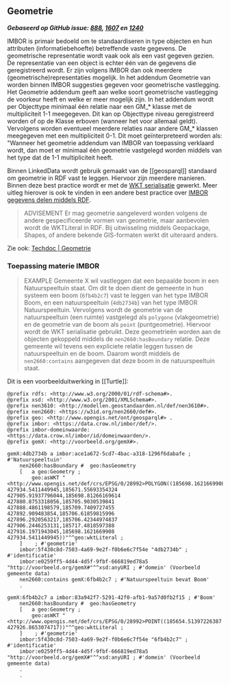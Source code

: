 ## Geometrie

***Gebaseerd op GitHub issue: [888](https://github.com/Stichting-CROW/imbor/issues/888), [1607](https://github.com/Stichting-CROW/imbor/issues/1607) en [1240](https://github.com/Stichting-CROW/imbor/issues/1240)***

IMBOR is primair bedoeld om te standaardiseren in type objecten en hun attributen (informatiebehoefte) betreffende vaste gegevens. De geometrische representatie wordt vaak ook als een vast gegeven gezien. De representatie van een object is echter één van de gegevens die geregistreerd wordt. Er zijn volgens IMBOR dan ook meerdere (geometrische)representaties mogelijk. In het addendum Geometrie van worden binnen IMBOR suggesties gegeven voor geometrische vastlegging. Het Geometrie addendum geeft aan welke soort geometrische vastlegging de voorkeur heeft en welke er meer mogelijk zijn. In het addendum wordt per Objecttype minimaal één relatie naar een GM_* klasse met de multipliciteit 1-1 meegegeven. Dit kan op Objecttype niveau geregistreerd worden of op de Klasse erboven (wanneer het voor allemaal geldt). Vervolgens worden eventueel meerdere relaties naar andere GM_* klassen meegegeven met een multipliciteit 0-1. Dit moet geïnterpreteerd worden als: "Wanneer het geometrie addendum van IMBOR van toepassing verklaard wordt, dan moet er minimaal één geometrie vastgelegd worden middels van het type dat de 1-1 multipliciteit heeft. 

Binnen LinkedData wordt gebruik gemaakt van de [[geosparql]] standaard om geometrie in RDF vast te leggen. Hiervoor zijn meerdere manieren. Binnen deze best practice wordt er met de [WKT serialisatie](https://opengeospatial.github.io/ogc-geosparql/geosparql11/document.html#rdfse_wkt) gewerkt. Meer uitleg hierover is ook te vinden in een andere best practice over [IMBOR gegevens delen middels RDF](https://docs.crow.nl/imbor/uitwisseling_rdf/).


>ADVISEMENT
> Er mag geometrie aangeleverd worden volgens de andere gespecificeerde vormen van geometrie, maar aanbevolen wordt de WKTLiteral in RDF. Bij uitwisseling middels Geopackage, Shapes, of andere bekende GIS-formaten werkt dit uiteraard anders.

Zie ook: [Techdoc | Geometrie](https://docs.crow.nl/imbor/techdoc/#geometrie)

### Toepassing materie IMBOR

>EXAMPLE
>Gemeente X wil vastleggen dat een bepaalde boom in een Natuurspeeltuin staat. Om dit te doen dient de gemeente in hun systeem een boom (`6fb4b2c7`) vast te leggen van het type IMBOR Boom, en een natuurspeeltuin (`4db2734b`) van het type IMBOR Natuurspeeltuin. Vervolgens wordt de geometrie van de natuurspeeltuin (een ruimte) vastgelegd als `polygone` (vlakgeometrie) en de geometrie van de boom als `point` (puntgeometrie). Hiervoor wordt de WKT serialisatie gebruikt. Deze geometrieën worden aan de objecten gekoppeld middels de `nen2660:hasBoundary` relatie. Deze gemeente wil tevens een expliciete relatie leggen tussen de natuurspeeltuin en de boom. Daarom wordt middels de `nen2660:contains` aangegeven dat deze boom in de natuurspeeltuin staat.

Dit is een voorbeelduitwerking in [[Turtle]]:

```turtle
@prefix rdfs: <http://www.w3.org/2000/01/rdf-schema#>.
@prefix xsd: <http://www.w3.org/2001/XMLSchema#>.
@prefix nen3610: <http://modellen.geostandaarden.nl/def/nen3610#>.
@prefix nen2660: <https://w3id.org/nen2660/def#>.
@prefix geo: <http://www.opengis.net/ont/geosparql#> .
@prefix imbor: <https://data.crow.nl/imbor/def/>.
@prefix imbor-domeinwaarde: <https://data.crow.nl/imbor/id/domeinwaarden/>.
@prefix gemX: <http://voorbeeld.org/gemX#>.

gemX:4db2734b a imbor:ace1a672-5cd7-4bac-a318-1296f6dabafe ; #'Natuurspeeltuin'
    nen2660:hasBoundary #  geo:hasGeometry
    [   a geo:Geometry ;
        geo:asWKT "<http://www.opengis.net/def/crs/EPSG/0/28992>POLYGON((185698.1621669908 427934.5411449945,185671.55693354324 427905.91937796044,185698.81266169614 427880.8753318056,185705.9030539841 427888.4861198579,185709.7409727455 427892.909483854,185706.61859815996 427896.2920563217,185706.42344974837 427906.2446253131,185717.4818597388 427916.1971943045,185698.1621669908 427934.5411449945))"^^geo:wktLiteral ;
    ]    ; #'geometrie'
    imbor:5f430c8d-7503-4a69-9e2f-f0b6e6c7f54e "4db2734b" ; #'identificatie'
    imbor:e0259ff5-4d44-4d5f-9fbf-666819ed78a5 "http://voorbeeld.org/gemX#"^^xsd:anyURI ; #'domein' (Voorbeeld gemeente data)   
    nen2660:contains gemX:6fb4b2c7 ; #'Natuurspeeltuin bevat Boom'
    .

gemX:6fb4b2c7 a imbor:83a942f7-5291-42f0-afb1-9a57d0fb2f15 ; #'Boom'
    nen2660:hasBoundary #  geo:hasGeometry
    [   a geo:Geometry ;
        geo:asWKT "<http://www.opengis.net/def/crs/EPSG/0/28992>POINT((185654.51397226387 427926.8653074717))"^^geo:wktLiteral ; 
    ]    ; #'geometrie'
    imbor:5f430c8d-7503-4a69-9e2f-f0b6e6c7f54e "6fb4b2c7" ; #'identificatie'
    imbor:e0259ff5-4d44-4d5f-9fbf-666819ed78a5 "http://voorbeeld.org/gemX#"^^xsd:anyURI ; #'domein' (Voorbeeld gemeente data)
    .
    .
```
